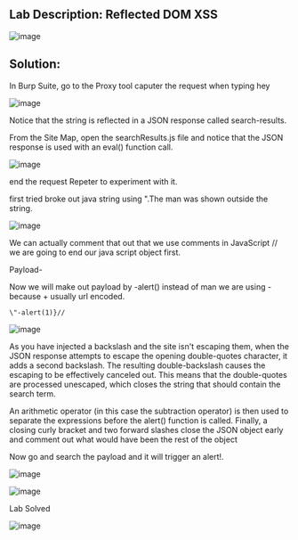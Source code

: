 ## Lab Description: Reflected DOM XSS

![image](https://github.com/jayshah17/PortSwiggerLabs/assets/76842630/c7258a4b-9e3d-49b5-9bdb-60c477e2b5c3)


## Solution: 

In Burp Suite, go to the Proxy tool caputer the request when typing hey

![image](https://github.com/jayshah17/PortSwiggerLabs/assets/76842630/7e97594a-af6b-4bea-9eb1-1f479127d0c3)

Notice that the string is reflected in a JSON response called search-results.

From the Site Map, open the searchResults.js file and notice that the JSON response is used with an eval() function call.

![image](https://github.com/jayshah17/PortSwiggerLabs/assets/76842630/80473970-6903-4330-b0ae-f1ded5194fcb)

end the request Repeter to experiment with it.

first tried broke out java string using \".The man was shown outside the string.

![image](https://github.com/jayshah17/PortSwiggerLabs/assets/76842630/37d9531c-56f7-4264-8395-2b42d740a617)

We can actually comment that out that we use comments in JavaScript // we are going to end our java script object first.

Payload-

Now we will make out payload by -alert() instead of man we are using - because + usually url encoded.
```
\"-alert(1)}//
```

![image](https://github.com/jayshah17/PortSwiggerLabs/assets/76842630/5430b49c-b9e6-4bf8-bb98-20255e39c449)

As you have injected a backslash and the site isn't escaping them, when the JSON response attempts to escape the opening double-quotes character, it adds a second backslash. The resulting double-backslash causes the escaping to be effectively canceled out. This means that the double-quotes are processed unescaped, which closes the string that should contain the search term.

An arithmetic operator (in this case the subtraction operator) is then used to separate the expressions before the alert() function is called. Finally, a closing curly bracket and two forward slashes close the JSON object early and comment out what would have been the rest of the object

Now go and search the payload and it will trigger an alert!.

![image](https://github.com/jayshah17/PortSwiggerLabs/assets/76842630/97372bf2-b517-4dfa-be40-57fb26a15ab5)

![image](https://github.com/jayshah17/PortSwiggerLabs/assets/76842630/810c42eb-21d1-4e22-ace9-108af70602b6)

Lab Solved

![image](https://github.com/jayshah17/PortSwiggerLabs/assets/76842630/056b60f0-27da-41d6-85a3-8a3f4b3f2fbb)

